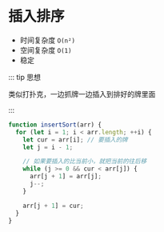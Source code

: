 # 插入排序

- 时间复杂度 `O(n²)`
- 空间复杂度 `O(1)`
- 稳定

::: tip 思想

类似打扑克，一边抓牌一边插入到排好的牌里面

:::

```js
function insertSort(arr) {
  for (let i = 1; i < arr.length; ++i) {
    let cur = arr[i]; // 要插入的牌
    let j = i - 1;

    // 如果要插入的比当前小，就把当前的往后移
    while (j >= 0 && cur < arr[j]) {
      arr[j + 1] = arr[j];
      j--;
    }

    arr[j + 1] = cur;
  }
}
```
